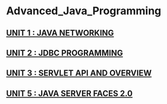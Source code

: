 # Advanced_Java_Programming

## [UNIT 1 : JAVA NETWORKING](https://github.com/JaydeepAgravat/Advanced_Java_Programming/blob/main/JAVA_NETWORKING.md)
## [UNIT 2 : JDBC PROGRAMMING](https://github.com/JaydeepAgravat/Advanced_Java_Programming/blob/main/JDBC_PROGRAMMING.md)
## [UNIT 3 : SERVLET API AND OVERVIEW](https://github.com/JaydeepAgravat/Advanced_Java_Programming/blob/main/SERVLET_API_AND_OVERVIEW.md)
## [UNIT 5 : JAVA SERVER FACES 2.0](https://github.com/JaydeepAgravat/Advanced_Java_Programming/blob/main/JAVA_SERVER_FACES2.0.md#java-server-faces-20)
